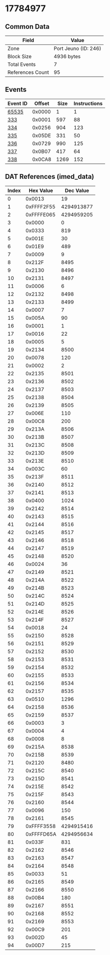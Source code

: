 # 17784977

## Common Data

| Field            | Value                |
|------------------|----------------------|
| Zone             | Port Jeuno (ID: 246) |
| Block Size       | 4936 bytes           |
| Total Events     | 7                    |
| References Count | 95                   |

## Events

| Event ID            | Offset   |   Size |   Instructions |
|---------------------|----------|--------|----------------|
| [65535](./65535.md) | 0x0000   |      1 |              1 |
| [333](./333.md)     | 0x0001   |    597 |             88 |
| [334](./334.md)     | 0x0256   |    904 |            123 |
| [335](./335.md)     | 0x05DE   |    331 |             50 |
| [336](./336.md)     | 0x0729   |    990 |            125 |
| [337](./337.md)     | 0x0B07   |    417 |             64 |
| [338](./338.md)     | 0x0CA8   |   1269 |            152 |

## DAT References (imed_data)

|   Index | Hex Value   |   Dec Value |
|---------|-------------|-------------|
|       0 | 0x0013      |          19 |
|       1 | 0xFFFF2F55  |  4294913877 |
|       2 | 0xFFFFE065  |  4294959205 |
|       3 | 0x0000      |           0 |
|       4 | 0x0333      |         819 |
|       5 | 0x001E      |          30 |
|       6 | 0x01E9      |         489 |
|       7 | 0x0009      |           9 |
|       8 | 0x212F      |        8495 |
|       9 | 0x2130      |        8496 |
|      10 | 0x2131      |        8497 |
|      11 | 0x0006      |           6 |
|      12 | 0x2132      |        8498 |
|      13 | 0x2133      |        8499 |
|      14 | 0x0007      |           7 |
|      15 | 0x005A      |          90 |
|      16 | 0x0001      |           1 |
|      17 | 0x0016      |          22 |
|      18 | 0x0005      |           5 |
|      19 | 0x2134      |        8500 |
|      20 | 0x0078      |         120 |
|      21 | 0x0002      |           2 |
|      22 | 0x2135      |        8501 |
|      23 | 0x2136      |        8502 |
|      24 | 0x2137      |        8503 |
|      25 | 0x2138      |        8504 |
|      26 | 0x2139      |        8505 |
|      27 | 0x006E      |         110 |
|      28 | 0x00C8      |         200 |
|      29 | 0x213A      |        8506 |
|      30 | 0x213B      |        8507 |
|      31 | 0x213C      |        8508 |
|      32 | 0x213D      |        8509 |
|      33 | 0x213E      |        8510 |
|      34 | 0x003C      |          60 |
|      35 | 0x213F      |        8511 |
|      36 | 0x2140      |        8512 |
|      37 | 0x2141      |        8513 |
|      38 | 0x0400      |        1024 |
|      39 | 0x2142      |        8514 |
|      40 | 0x2143      |        8515 |
|      41 | 0x2144      |        8516 |
|      42 | 0x2145      |        8517 |
|      43 | 0x2146      |        8518 |
|      44 | 0x2147      |        8519 |
|      45 | 0x2148      |        8520 |
|      46 | 0x0024      |          36 |
|      47 | 0x2149      |        8521 |
|      48 | 0x214A      |        8522 |
|      49 | 0x214B      |        8523 |
|      50 | 0x214C      |        8524 |
|      51 | 0x214D      |        8525 |
|      52 | 0x214E      |        8526 |
|      53 | 0x214F      |        8527 |
|      54 | 0x0018      |          24 |
|      55 | 0x2150      |        8528 |
|      56 | 0x2151      |        8529 |
|      57 | 0x2152      |        8530 |
|      58 | 0x2153      |        8531 |
|      59 | 0x2154      |        8532 |
|      60 | 0x2155      |        8533 |
|      61 | 0x2156      |        8534 |
|      62 | 0x2157      |        8535 |
|      63 | 0x0510      |        1296 |
|      64 | 0x2158      |        8536 |
|      65 | 0x2159      |        8537 |
|      66 | 0x0003      |           3 |
|      67 | 0x0004      |           4 |
|      68 | 0x0008      |           8 |
|      69 | 0x215A      |        8538 |
|      70 | 0x215B      |        8539 |
|      71 | 0x2120      |        8480 |
|      72 | 0x215C      |        8540 |
|      73 | 0x215D      |        8541 |
|      74 | 0x215E      |        8542 |
|      75 | 0x215F      |        8543 |
|      76 | 0x2160      |        8544 |
|      77 | 0x0096      |         150 |
|      78 | 0x2161      |        8545 |
|      79 | 0xFFFF3558  |  4294915416 |
|      80 | 0xFFFFD65A  |  4294956634 |
|      81 | 0x033F      |         831 |
|      82 | 0x2162      |        8546 |
|      83 | 0x2163      |        8547 |
|      84 | 0x2164      |        8548 |
|      85 | 0x0033      |          51 |
|      86 | 0x2165      |        8549 |
|      87 | 0x2166      |        8550 |
|      88 | 0x00B4      |         180 |
|      89 | 0x2167      |        8551 |
|      90 | 0x2168      |        8552 |
|      91 | 0x2169      |        8553 |
|      92 | 0x00C9      |         201 |
|      93 | 0x002D      |          45 |
|      94 | 0x00D7      |         215 |
